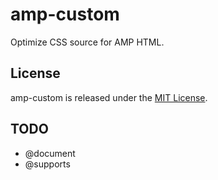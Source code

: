 # amp-custom
Optimize CSS source for AMP HTML.

## License
amp-custom is released under the [MIT License](https://github.com/kmrk/amp-custom/blob/master/LICENSE).

## TODO
- @document
- @supports

